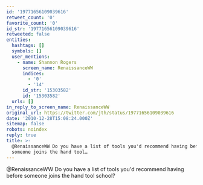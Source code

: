 ```yaml
---
id: '19771656109039616'
retweet_count: '0'
favorite_count: '0'
id_str: '19771656109039616'
retweeted: false
entities:
  hashtags: []
  symbols: []
  user_mentions:
    - name: Shannon Rogers
      screen_name: RenaissanceWW
      indices:
        - '0'
        - '14'
      id_str: '15303582'
      id: '15303582'
  urls: []
in_reply_to_screen_name: RenaissanceWW
original_url: https://twitter.com/jth/status/19771656109039616
date: '2010-12-28T15:08:24.000Z'
sitemap: false
robots: noindex
reply: true
title: >-
  @RenaissanceWW Do you have a list of tools you'd recommend having before
  someone joins the hand tool…
---
```


@RenaissanceWW Do you have a list of tools you'd recommend having before someone joins the hand tool school?